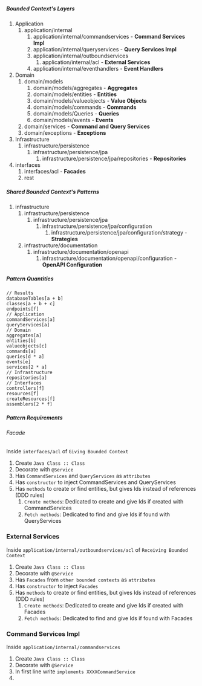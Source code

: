 ##### Bounded Context's Layers

1. Application
    1. application/internal
        1. application/internal/commandservices - **Command Services Impl**
       2. application/internal/queryservices - **Query Services Impl**
       3. application/internal/outboundservices
            1. application/internal/acl - **External Services**
       4. application/internal/eventhandlers - **Event Handlers**
2. Domain
    1. domain/models
         1. domain/models/aggregates - **Aggregates**
         2. domain/models/entities - **Entities**
         3. domain/models/valueobjects - **Value Objects**
         4. domain/models/commands - **Commands**
         5. domain/models/Queries - **Queries**
         6. domain/models/events - **Events**
    2. domain/services - **Command and Query Services**
    3. domain/exceptions - **Exceptions**
3. Infrastructure
    1. infrastructure/persistence
        1. infrastructure/persistence/jpa
            1. infrastructure/persistence/jpa/repositories - **Repositories**
4. interfaces
    1. interfaces/acl - **Facades**
   2. rest


##### Shared Bounded Context's Patterns

1. infrastructure
    1. infrastructure/persistence
        1. infrastructure/persistence/jpa
            1. infrastructure/persistence/jpa/configuration
                1. infrastructure/persistence/jpa/configuration/strategy - **Strategies**
    2. infrastructure/documentation
        1. infrastructure/documentation/openapi
            1. infrastructure/documentation/openapi/configuration - **OpenAPI Configuration**

##### Pattern Quantities

    // Results
    databaseTables[a + b]
    classes[a + b + c]
    endpoints[f]
    // Application
    commandServices[a]
    queryServices[a]
    // Domain
    aggregates[a]
    entities[b]
    valueobjects[c]
    commands[a]
    queries[d * a]
    events[e]
    services[2 * a]
    // Infrastructure
    repositories[a]
    // Interfaces
    controllers[f]
    resources[f]
    createResources[f]
    assemblers[2 * f]

##### Pattern Requirements

###### Facade

Inside `interfaces/acl` of `Giving Bounded Context`

1. Create `Java Class :: Class`
2. Decorate with `@Service`
3. Has `CommandServices` and `QueryServices` as `attributes`
4. Has `constructor` to inject CommandServices and QueryServices
5. Has `methods` to create or find entities, but gives Ids instead of references (DDD rules)
    1. `Create methods`: Dedicated to create and give Ids if created with CommandServices
   2. `Fetch methods`: Dedicated to find and give Ids if found with QueryServices

### External Services

Inside `application/internal/outboundservices/acl` of `Receiving Bounded Context`

1. Create `Java Class :: Class`
2. Decorate with `@Service`
3. Has `Facades` from `other bounded contexts` as `attributes`
4. Has `constructor` to inject `Facades`
5. Has `methods` to create or find entities, but gives Ids instead of references (DDD rules)
    1. `Create methods`: Dedicated to create and give Ids if created with Facades
   2. `Fetch methods`: Dedicated to find and give Ids if found with Facades

### Command Services Impl

Inside `application/internal/commandservices`

1. Create `Java Class :: Class`
2. Decorate with `@Service`
3. In first line write `implements XXXXCommandService`
4. 
